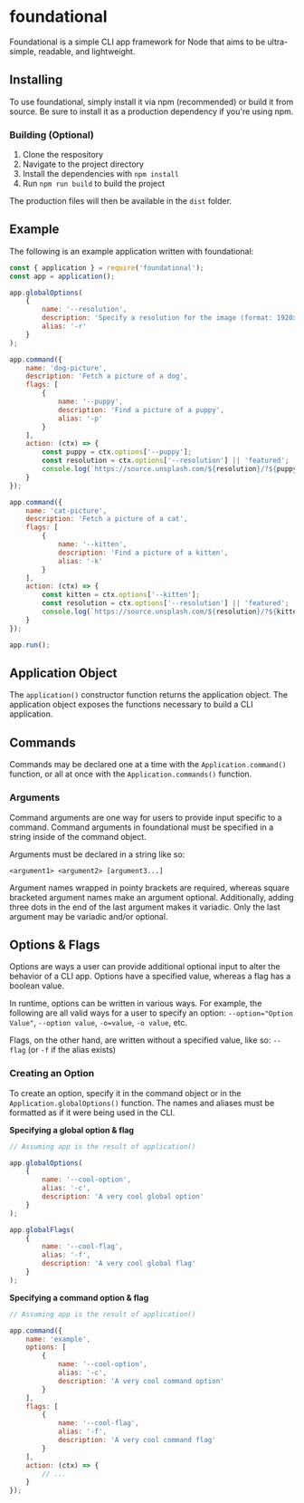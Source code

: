 # foundational
Foundational is a simple CLI app framework for Node that aims to be ultra-simple, readable, and lightweight.

## Installing
To use foundational, simply install it via npm (recommended) or build it from source. Be sure to install it as a production dependency if you're using npm.

### Building (Optional)
1. Clone the respository
2. Navigate to the project directory
3. Install the dependencies with `npm install` 
4. Run `npm run build` to build the project

The production files will then be available in the `dist` folder.

## Example
The following is an example application written with foundational:

```javascript
const { application } = require('foundational');
const app = application();

app.globalOptions(
    {
        name: '--resolution',
        description: 'Specify a resolution for the image (format: 1920x1080, 1024x768, etc.)',
        alias: '-r'
    }
);

app.command({
    name: 'dog-picture',
    description: 'Fetch a picture of a dog',
    flags: [
        {
            name: '--puppy',
            description: 'Find a picture of a puppy',
            alias: '-p'
        }
    ],
    action: (ctx) => {
        const puppy = ctx.options['--puppy'];
        const resolution = ctx.options['--resolution'] || 'featured';
        console.log(`https://source.unsplash.com/${resolution}/?${puppy ? 'puppy' : 'dog'}`);
    }
});

app.command({
    name: 'cat-picture',
    description: 'Fetch a picture of a cat',
    flags: [
        {
            name: '--kitten',
            description: 'Find a picture of a kitten',
            alias: '-k'
        }
    ],
    action: (ctx) => {
        const kitten = ctx.options['--kitten'];
        const resolution = ctx.options['--resolution'] || 'featured';
        console.log(`https://source.unsplash.com/${resolution}/?${kitten ? 'kitten' : 'cat'}`);
    }
});

app.run();
```
<!-- WIP -->

## Application Object
The `application()` constructor function returns the application object. The application object exposes the functions necessary to build a CLI application.

<!-- WIP -->

## Commands
Commands may be declared one at a time with the `Application.command()` function, or all at once with the `Application.commands()` function.

### Arguments
Command arguments are one way for users to provide input specific to a command. Command arguments in foundational must be specified in a string inside of the command object. 

Arguments must be declared in a string like so:
```
<argument1> <argument2> [argument3...]
```

Argument names wrapped in pointy brackets are required, whereas square bracketed argument names make an argument optional. Additionally, adding three dots in the end of the last argument makes it variadic. Only the last argument may be variadic and/or optional.

## Options & Flags
Options are ways a user can provide additional optional input to alter the behavior of a CLI app. Options have a specified value, whereas a flag has a boolean value. 

In runtime, options can be written in various ways. For example, the following are all valid ways for a user to specify an option: `--option="Option Value"`, `--option value`, `-o=value`, `-o value`, etc.


Flags, on the other hand, are written without a specified value, like so: `--flag` (or `-f` if the alias exists)

### Creating an Option
To create an option, specify it in the command object or in the `Application.globalOptions()` function. The names and aliases must be formatted as if it were being used in the CLI.

**Specifying a global option & flag**

```javascript
// Assuming app is the result of application()

app.globalOptions(
    {
        name: '--cool-option',
        alias: '-c',
        description: 'A very cool global option'
    }
);

app.globalFlags(
    {
        name: '--cool-flag',
        alias: '-f',
        description: 'A very cool global flag'
    }
);
```

**Specifying a command option & flag**

```javascript
// Assuming app is the result of application()

app.command({
    name: 'example',
    options: [
        {
            name: '--cool-option',
            alias: '-c',
            description: 'A very cool command option'
        }
    ],
    flags: [
        {
            name: '--cool-flag',
            alias: '-f',
            description: 'A very cool command flag'
        }
    ],
    action: (ctx) => {
        // ...
    }
});
```